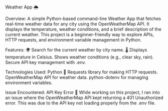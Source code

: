 Weather App 🌦️

Overview:
A simple Python-based command-line Weather App that fetches real-time weather data for any city using the OpenWeatherMap API. It displays the temperature, weather conditions, and a brief description of the current weather. This project is a beginner-friendly way to explore APIs, HTTP requests, and environment variable management in Python.

Features:
🌍 Search for the current weather by city name.
🌡️ Displays temperature in Celsius.
Shows weather conditions (e.g., clear sky, rain).
Secure API key management with .env.

Technologies Used:
Python 🐍
Requests library for making HTTP requests.
OpenWeatherMap API for weather data.
python-dotenv for managing environment variables.

Issue Encountered: API Key Error 🛑
While working on this project, I ran into an issue where the OpenWeatherMap API kept returning a 401 Unauthorized error. This was due to the API key not loading properly from the .env file.
